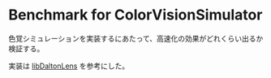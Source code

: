 # Benchmark for ColorVisionSimulator

色覚シミュレーションを実装するにあたって、高速化の効果がどれくらい出るか検証する。

実装は [libDaltonLens](https://github.com/DaltonLens/libDaltonLens) を参考にした。

